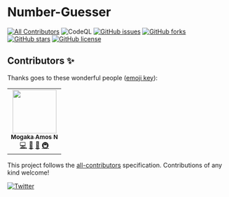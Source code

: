 # Number-Guesser
<!-- ALL-CONTRIBUTORS-BADGE:START - Do not remove or modify this section -->
[![All Contributors](https://img.shields.io/badge/all_contributors-1-orange.svg?style=flat-square)](#contributors-)
![CodeQL](https://github.com/Mogakamo/Number-Guesser/workflows/CodeQL/badge.svg)
[![GitHub issues](https://img.shields.io/github/issues/Mogakamo/Number-Guesser?style=flat-square)](https://github.com/Mogakamo/Number-Guesser/issues)
[![GitHub forks](https://img.shields.io/github/forks/Mogakamo/Number-Guesser)](https://github.com/Mogakamo/Number-Guesser/network)
[![GitHub stars](https://img.shields.io/github/stars/Mogakamo/Number-Guesser?style=flat-square)](https://github.com/Mogakamo/Number-Guesser/stargazers)
[![GitHub license](https://img.shields.io/github/license/Mogakamo/Number-Guesser?style=for-the-badge)](https://github.com/Mogakamo/Number-Guesser)

## Contributors ✨

Thanks goes to these wonderful people ([emoji key](https://allcontributors.org/docs/en/emoji-key)):

<!-- ALL-CONTRIBUTORS-LIST:START - Do not remove or modify this section -->
<!-- prettier-ignore-start -->
<!-- markdownlint-disable -->
<table>
  <tr>
    <td align="center"><a href="https://github.com/Mogakamo"><img src="https://avatars.githubusercontent.com/u/61131314?v=4?s=100" width="100px;" alt=""/><br /><sub><b>Mogaka Amos N</b></sub></a><br /><a href="https://github.com/Mogakamo/Number-Guesser/commits?author=Mogakamo" title="Code">💻</a> <a href="https://github.com/Mogakamo/Number-Guesser/commits?author=Mogakamo" title="Documentation">📖</a> <a href="#maintenance-Mogakamo" title="Maintenance">🚧</a> <a href="#infra-Mogakamo" title="Infrastructure (Hosting, Build-Tools, etc)">🚇</a></td>
  </tr>
</table>

<!-- markdownlint-restore -->
<!-- prettier-ignore-end -->

<!-- ALL-CONTRIBUTORS-LIST:END -->

This project follows the [all-contributors](https://github.com/all-contributors/all-contributors) specification. Contributions of any kind welcome!

[![Twitter](https://img.shields.io/twitter/url?style=social&url=https%3A%2F%2Ftwitter.com%2Fm_ogakadev)](https://twitter.com/intent/tweet?text=Wow:&url=https%3A%2F%2Fgithub.com%2FMogakamo%2FNumber-Guesser)
